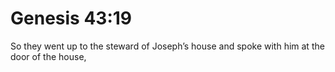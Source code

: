 # Genesis 43:19

So they went up to the steward of Joseph’s house and spoke with him at the door of the house,
